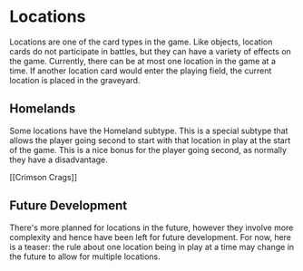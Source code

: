 # Locations

Locations are one of the card types in the game. Like objects, location cards do not participate in battles, but they can have a variety of effects on the game. Currently, there can be at most one location in the game at a time. If another location card would enter the playing field, the current location is placed in the graveyard.

## Homelands

Some locations have the Homeland subtype. This is a special subtype that allows the player going second to start with that location in play at the start of the game. This is a nice bonus for the player going second, as normally they have a disadvantage.

[[Crimson Crags]]

## Future Development

There's more planned for locations in the future, however they involve more complexity and hence have been left for future development. For now, here is a teaser: the rule about one location being in play at a time may change in the future to allow for multiple locations.
